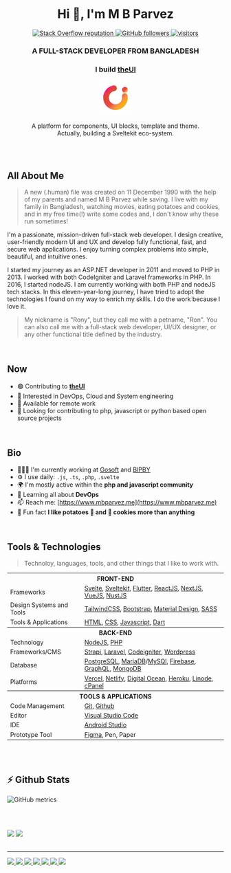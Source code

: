 <!-- img src="https://github.com/mbparvezme/mbparvezme/blob/main/mbparvez-banner.png" alt="M B Parvez"/ -->
<h1 align="center">Hi 👋, I'm M B Parvez</h1>

<p align="center">
  <a href="https://stackoverflow.com/users/2300749/m-b-parvez">
    <img alt="Stack Overflow reputation" src="https://img.shields.io/stackexchange/stackoverflow/r/2300749?color=red&label=reputation&logo=stackoverflow">
  </a>
  <a href="https://github.com/mbparvezme?tab=followers">
    <img alt="GitHub followers" src="https://img.shields.io/github/followers/mbparvezme?style=flat&color=black&logo=github">
  </a>
  <a href="https://github.com/mbparvezme/">
    <img src="https://komarev.com/ghpvc/?username=mbparvezme" alt="visitors" />
  </a>

</p>

<h3 align="center">A FULL-STACK DEVELOPER FROM BANGLADESH</h3>
<div align="center">
  <!--### Whatever I do, I do it because I love to do it-->

  ### I build [**theUI**](https://www.theui.dev)
  
  <img width="80pc" src="https://github.com/mbparvezme/mbparvezme/blob/main/TheUI - space-around.png" alt="M B Parvez"/>

  A platform for components, UI blocks, template and theme.<br>Actually, building a Sveltekit eco-system.

</div>

<br><br>

## All About Me
> A new (.human) file was created on 11 December 1990 with the help of my parents and named M B Parvez while saving. I live with my family in Bangladesh, watching movies, eating potatoes and cookies, and in my free time(!) write some codes and, I don't know why these run sometimes!

I'm a passionate, mission-driven full-stack web developer. I design creative, user-friendly modern UI and UX and develop fully functional, fast, and secure web applications. I enjoy turning complex problems into simple, beautiful, and intuitive ones.

I started my journey as an ASP.NET developer in 2011 and moved to PHP in 2013. I worked with both CodeIgniter and Laravel frameworks in PHP. In 2016, I started nodeJS. I am currently working with both PHP and nodeJS tech stacks. In this eleven-year-long journey, I have tried to adopt the technologies I found on my way to enrich my skills. I do the work because I love it.

> My nickname is "Rony", but they call me with a petname, "Ron". You can also call me with a full-stack web developer, UI/UX designer, or any other functional title defined by the industry.

<br>

## Now

- 🟢 Contributing to [**theUI**](https://github.com/theui-dev)
- 💖 Interested in DevOps, Cloud and System engineering
- 🏢 Available for remote work
- 🔎 Looking for contributing to php, javascript or python based open source projects

<br>

## Bio

- 👩🏿‍💼 I'm currently working at [Gosoft](https://www.gosoft.io) and [BIPBY](https://www.bipby.digital)
- ⚙️ I use daily: `.js`, `.ts`, `.php`, `.svelte`
- 🌍 I'm mostly active within the **php and javascript community**
- 🌱 Learning all about **DevOps**
- 📫 Reach me: [https://www.mbparvez.me](https://www.mbparvez.me)
- 🎉 Fun fact **I like potatoes 🥔 and 🍪 cookies more than anything**

<br>

## Tools & Technologies
> Technoloy, languages, tools, and other things that I like to work with.


<table border="0">
  <tr><th colspan="2">FRONT-END</th></tr>
  <tr>
    <td>Frameworks</td>
    <td> 
      <a href="https://svelte.dev" target="_blank">Svelte</a>,
      <a href="https://kit.svelte.dev" target="_blank">Sveltekit</a>,
      <a href="https://flutter.dev" target="_blank">Flutter</a>,
      <a href="https://reactjs.org" target="_blank">ReactJS</a>,
      <a href="https://nextjs.org" target="_blank">NextJS</a>,
      <a href="https://vuejs.org" target="_blank">VueJS</a>,
      <a href="https://nuxtjs.org" target="_blank">NustJS</a>
    </td>
  </tr>
  <tr>
    <td>Design Systems and Tools</td>
    <td>
      <a href="https://tailwindcss.com" target="_blank">TailwindCSS</a>,
      <a href="https://getbootstrap.com" target="_blank">Bootstrap</a>,
      <a href="https://material.io" target="_blank">Material Design</a>,
      <a href="https://sass-lang.com" target="_blank">SASS</a>
    </td>
  </tr>
  <tr>
    <td>Tools & Applications</td>
    <td>
      <a href="https://developer.mozilla.org/en-US/docs/Web/HTML" target="_blank">HTML</a>,
      <a href="https://developer.mozilla.org/en-US/docs/Web/CSS" target="_blank">CSS</a>,
      <a href="https://developer.mozilla.org/en-US/docs/Web/JavaScript" target="_blank">Javascript</a>,
      <a href="https://dart.dev" target="_blank">Dart</a>
    </td>
  </tr>
  <tr><th colspan="2">BACK-END</th></tr>
  <tr>
    <td>Technology</td>
    <td> 
      <a href="https://nodejs.org/en" target="_blank">NodeJS</a>,
      <a href="https://www.php.net" target="_blank">PHP</a>
    </td>
  </tr>
  <tr>
    <td>Frameworks/CMS</td>
    <td> 
      <a href="https://strapi.io" target="_blank">Strapi</a>,
      <a href="https://laravel.com" target="_blank">Laravel</a>,
      <a href="https://codeigniter.com" target="_blank">Codeigniter</a>,
      <a href="https://wordpress.org" target="_blank">Wordpress</a>
    </td>
  </tr>
  <tr>
    <td>Database</td>
    <td> 
      <a href="https://www.postgresql.org" target="_blank">PostgreSQL</a>,
      <a href="https://mariadb.org" target="_blank">MariaDB</a>/<a href="https://www.mysql.com" target="_blank">MySQl</a>,
      <a href="https://firebase.google.com" target="_blank">Firebase</a>,
      <a href="https://graphql.org" target="_blank">GraphQL</a>,
      <a href="https://www.mongodb.com" target="_blank">MongoDB</a>
    </td>
  </tr>
  <tr>
    <td>Platforms</td>
    <td>
      <a href="https://vercel.com" target="_blank">Vercel</a>,
      <a href="https://www.netlify.com" target="_blank">Netlify</a>,
      <a href="https://www.digitalocean.com" target="_blank">Digital Ocean</a>,
      <a href="https://heroku.com" target="_blank">Heroku</a>,
      <a href="https://linode.com" target="_blank">Linode</a>,
      <a href="https://cpanel.net" target="_blank">cPanel</a>
    </td>
  </tr>
  <tr><th colspan="2">TOOLS & APPLICATIONS</th></tr>
  <tr>
    <td>Code Management</td>
    <td>
      <a href="https://git-scm.com" target="_blank">Git</a>,
      <a href="https://github.com" target="_blank">Github</a>
    </td>
  </tr>
  <tr>
    <td>Editor</td>
    <td>
      <a href="https://code.visualstudio.com" target="_blank">Visual Studio Code</a>
    </td>
  </tr>
  <tr>
    <td>IDE</td>
    <td>
      <a href="https://code.visualstudio.com" target="_blank">Android Studio</a>
    </td>
  </tr>
  <tr>
    <td>Prototype Tool</td>
    <td>
      <a href="https://code.visualstudio.com" target="_blank">Figma</a>, Pen, Paper
    </td>
  </tr>
</table>

<br><br>

## ⚡ Github Stats
<p float="left">

  <!--   ![GitHub metrics](https://metrics.lecoq.io/mbparvezme) -->
  
  ![GitHub metrics](https://metrics.lecoq.io/mbparvezme?template=classic&base.indepth=true&base.hireable=true&commits.authoring=&base.header=0&base.community=0&languages=1&lines=1&people=1&introduction=1&gists=1&pagespeed=1&tweets=1&stackoverflow=1&base=header%2C%20activity%2C%20community%2C%20repositories%2C%20metadata&base.indepth=true&base.hireable=true&languages=false&languages.limit=8&languages.threshold=0%25&languages.other=true&languages.colors=github&languages.aliases=javascript%3AJS%20typescript%3ATS&languages.sections=most-used&languages.details=percentage&languages.indepth=false&languages.analysis.timeout=15&languages.categories=markup%2C%20programming&languages.recent.categories=markup%2C%20programming&languages.recent.load=300&languages.recent.days=14&lines=false&lines.sections=base&lines.repositories.limit=4&lines.history.limit=1&people=false&people.limit=92&people.identicons=true&people.identicons.hide=false&people.size=16&people.types=followers&people.shuffle=false&introduction=false&introduction.title=true&gists=false&pagespeed=false&pagespeed.url=gosoft.io&pagespeed.detailed=false&pagespeed.screenshot=false&pagespeed.pwa=false&tweets=false&tweets.user=mbparvezme&tweets.attachments=false&tweets.limit=1&stackoverflow=false&stackoverflow.user=2300749&stackoverflow.sections=answers-top&stackoverflow.limit=1&stackoverflow.lines=1&stackoverflow.lines.snippet=2&config.timezone=Asia%2FDhaka&config.padding=0%2C%2016%20%2B%2011%25)

</p>

<br>
<br>

<p float="left">
  <img height="195px" src="https://github-readme-stats.vercel.app/api?username=mbparvezme&show_icons=true&hide_border=true&&count_private=true&include_all_commits=true" /> 
  <img height="195px" src="https://github-readme-stats.vercel.app/api/top-langs/?username=mbparvezme&show_icons=true&hide_border=true&layout=compact&langs_count=8"/>

  <br>
  <br>

  ---
  
<p>
  <a href="https://twitter.com/mbparvezme">
    <img src="https://img.shields.io/badge/twitter-%231DA1F2.svg?&style=flat&logo=twitter&logoColor=white">
  </a> 
  <a href="https://www.linkedin.com/in/mbparvezme/">
    <img src="https://img.shields.io/badge/Linkedin-0077B5?style=flat&logo=linkedin&logoColor=white">
  </a> 
  <a href="https://www.facebook.com/mbparvezme">
    <img src="https://img.shields.io/badge/Facebook-1877F2?style=flat&logo=facebook&logoColor=white">
  </a>
  <a href="https://dev.to/mbparvezme">
    <img src="https://img.shields.io/badge/DEV-000000?style=flat&logo=dev.to&logoColor=white">
  </a>
  <a href="https://medium.com/@mbparvezme">
    <img src="https://img.shields.io/badge/Medium-12100E?style=flat&logo=medium&logoColor=white">
  </a>
  <a href="mailto:mbparvezme@gmail.com">
    <img src="https://img.shields.io/badge/Gmail-D14836?style=flat&logo=gmail&logoColor=white">
  </a>
  <a href="https://www.mbparvez.me">
    <img src="https://img.shields.io/badge/Website-000000?style=flat">
  </a>
</p>
